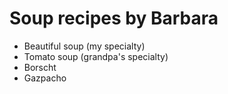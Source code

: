 # Soup recipes by Barbara

- Beautiful soup (my specialty)
- Tomato soup (grandpa's specialty)
- Borscht
- Gazpacho


